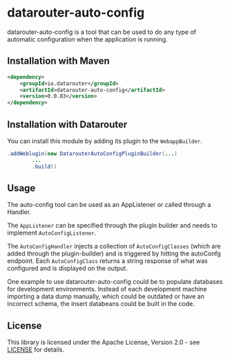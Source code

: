 # datarouter-auto-config

datarouter-auto-config is a tool that can be used to do any type of automatic configuration when the application is
 running.

## Installation with Maven

```xml
<dependency>
	<groupId>io.datarouter</groupId>
	<artifactId>datarouter-auto-config</artifactId>
	<version>0.0.83</version>
</dependency>
```

## Installation with Datarouter

You can install this module by adding its plugin to the `WebappBuilder`.

```java
.addWeblugin(new DatarouterAutoConfigPluginBuilder(...)
		...
		.build()
```

## Usage

The auto-config tool can be used as an AppListener or called through a Handler. 

The `AppListener` can be specified through the plugin builder and needs to implement `AutoConfigListener`. 

The `AutoConfigHandler` injects a collection of `AutoConfigClasses` (which are added through the plugin-builder) and
 is triggered by hitting the autoConfg endpoint. Each `AutoConfigClass` returns a string response of what was configured
 and is displayed on the output.

One example to use datarouter-auto-config could be to populate databases for development environments. Instead of
 each development machine importing a data dump manually, which could be outdated or have an incorrect schema, the
 insert databeans could be built in the code.


## License

This library is licensed under the Apache License, Version 2.0 - see [LICENSE](../LICENSE) for details.
